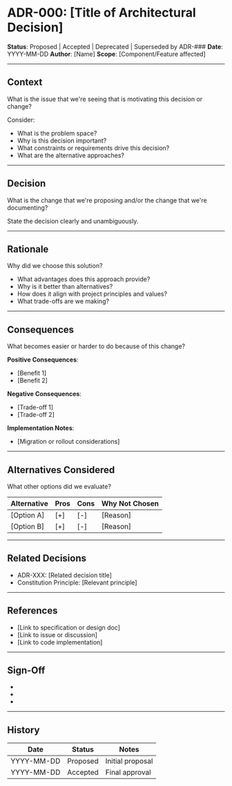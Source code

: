 # ADR-000: [Title of Architectural Decision]

**Status**: Proposed | Accepted | Deprecated | Superseded by ADR-###
**Date**: YYYY-MM-DD
**Author**: [Name]
**Scope**: [Component/Feature affected]

---

## Context

What is the issue that we're seeing that is motivating this decision or change?

Consider:
- What is the problem space?
- Why is this decision important?
- What constraints or requirements drive this decision?
- What are the alternative approaches?

---

## Decision

What is the change that we're proposing and/or the change that we're documenting?

State the decision clearly and unambiguously.

---

## Rationale

Why did we choose this solution?

- What advantages does this approach provide?
- Why is it better than alternatives?
- How does it align with project principles and values?
- What trade-offs are we making?

---

## Consequences

What becomes easier or harder to do because of this change?

**Positive Consequences**:
- [Benefit 1]
- [Benefit 2]

**Negative Consequences**:
- [Trade-off 1]
- [Trade-off 2]

**Implementation Notes**:
- [Migration or rollout considerations]

---

## Alternatives Considered

What other options did we evaluate?

| Alternative | Pros | Cons | Why Not Chosen |
|-------------|------|------|----------------|
| [Option A] | [+] | [-] | [Reason] |
| [Option B] | [+] | [-] | [Reason] |

---

## Related Decisions

- ADR-XXX: [Related decision title]
- Constitution Principle: [Relevant principle]

---

## References

- [Link to specification or design doc]
- [Link to issue or discussion]
- [Link to code implementation]

---

## Sign-Off

- [Engineer]: Implemented
- [Tech Lead]: Reviewed
- [Architecture]: Approved

---

## History

| Date | Status | Notes |
|------|--------|-------|
| YYYY-MM-DD | Proposed | Initial proposal |
| YYYY-MM-DD | Accepted | Final approval |
